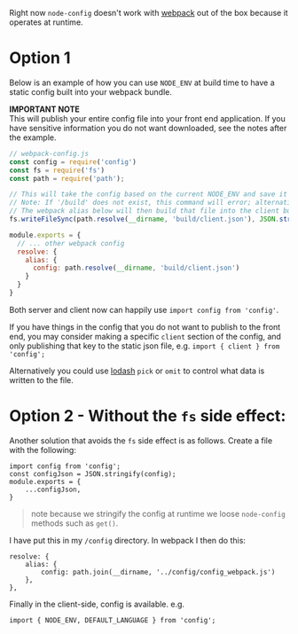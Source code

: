 Right now `node-config` doesn't work with [webpack](https://github.com/webpack/webpack) out of the box because it operates at runtime.

# Option 1
Below is an example of how you can use `NODE_ENV` at build time to have a static config built into your webpack bundle.

**IMPORTANT NOTE**  
This will publish your entire config file into your front end application. If you have sensitive information you do not want downloaded, see the notes after the example.

```javascript
// webpack-config.js
const config = require('config')
const fs = require('fs')
const path = require('path');

// This will take the config based on the current NODE_ENV and save it to 'build/client.json'
// Note: If '/build' does not exist, this command will error; alternatively, write to '/config'.
// The webpack alias below will then build that file into the client build.
fs.writeFileSync(path.resolve(__dirname, 'build/client.json'), JSON.stringify(config))

module.exports = {
  // ... other webpack config
  resolve: {
    alias: {
      config: path.resolve(__dirname, 'build/client.json')
    }
  }
}
```

Both server and client now can happily use `import config from 'config'`.

If you have things in the config that you do not want to publish to the front end, you may consider making a specific `client` section of the config, and only publishing that key to the static json file, e.g. `import { client } from 'config';`

Alternatively you could use [lodash](https://github.com/lodash/lodash) `pick` or `omit` to control what data is written to the file.

# Option 2 - Without the `fs` side effect:
Another solution that avoids the `fs` side effect is as follows. Create a file with the following:
```
import config from 'config';
const configJson = JSON.stringify(config);
module.exports = {
    ...configJson,
}
```
> note because we stringify the config at runtime we loose `node-config` methods such as `get()`.

I have put this in my `/config` directory.
In webpack I then do this:
```
resolve: {
    alias: {
        config: path.join(__dirname, '../config/config_webpack.js')
    },
},
```

Finally in the client-side, config is available. e.g.
```
import { NODE_ENV, DEFAULT_LANGUAGE } from 'config';
```

